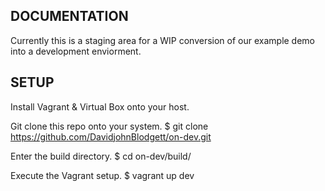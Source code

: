 ## DOCUMENTATION

Currently this is a staging area for a WIP conversion of our example demo into a development enviorment.


## SETUP

Install Vagrant & Virtual Box onto your host.


Git clone this repo onto your system.
    $ git clone https://github.com/DavidjohnBlodgett/on-dev.git

Enter the build directory.
    $ cd on-dev/build/
	
Execute the Vagrant setup.
    $ vagrant up dev